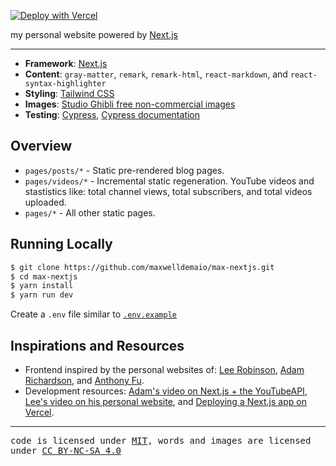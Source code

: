 [![Deploy with Vercel](https://vercel.com/button)](https://vercel.com/new/clone?repository-url=https%3A%2F%2Fgithub.com%2Fmaxwelldemaio%2Fmax-nextjs)

my personal website powered by [Next.js](https://nextjs.org/)

--- 

- **Framework**: [Next.js](https://nextjs.org/)
- **Content**: `gray-matter`, `remark`, `remark-html`, `react-markdown`, and `react-syntax-highlighter`
- **Styling**: [Tailwind CSS](https://tailwindcss.com/)
- **Images**: [Studio Ghibli free non-commercial images](https://www.ghibli.jp/info/013344/)
- **Testing**: [Cypress](https://dashboard.cypress.io/), [Cypress documentation](https://www.cypress.io/)

## Overview

- `pages/posts/*` - Static pre-rendered blog pages.
- `pages/videos/*` -  Incremental static regeneration. YouTube videos and stastistics like: total channel views, total subscribers, and total videos uploaded.
- `pages/*` - All other static pages.

## Running Locally

```bash
$ git clone https://github.com/maxwelldemaio/max-nextjs.git
$ cd max-nextjs
$ yarn install
$ yarn run dev
```

Create a `.env` file similar to [`.env.example`](./env.example)

## Inspirations and Resources

- Frontend inspired by the personal websites of: [Lee Robinson](https://github.com/leerob), [Adam Richardson](https://github.com/adamrichardson14), and [Anthony Fu](https://github.com/antfu).
- Development resources: [Adam's video on Next.js + the YouTubeAPI](https://www.youtube.com/watch?v=cyXQFjD_RAE), [Lee's video on his personal website](https://www.youtube.com/watch?v=xXQsF0q8KUg), and [Deploying a Next.js app on Vercel](https://www.youtube.com/watch?v=ben3vRAqvKE).

---

<samp>code is licensed under [MIT](./LICENSE), words and images are licensed under [CC BY-NC-SA 4.0](https://creativecommons.org/licenses/by-nc-sa/4.0/)</samp>
